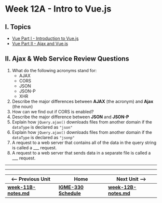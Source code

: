 # Week 12A - Intro to Vue.js

## I. Topics
- [Vue Part I - Introduction to Vue.js](https://github.com/tonethar/IGME-330-Master/blob/master/notes/vue-1.md)
- [Vue Part II - Ajax and Vue.js](https://github.com/tonethar/IGME-330-Master/blob/master/notes/vue-2.md)

## II. Ajax & Web Service Review Questions

1. What do the following acronyms stand for:
    - AJAX
    - CORS
    - JSON
    - JSON-P
    - XHR
1. Describe the major differences between **AJAX** (the acronym) and **Ajax** (the noun)
1. How can we find out if CORS is enabled?
1. Describe the major difference between **JSON** and **JSON-P**
1. Explain how `jQuery.ajax()` downloads files from another domain if the `dataType` is declared as `"json"`
1. Explain how `jQuery.ajax()` downloads files from another domain if the `dataType` is declared as `"jsonp"`
1. A request to a web server that contains all of the data in the query string is called a ___ request.
1. A request to a web server that sends data in a separate file is called a ___ request.

<hr><hr>

| <-- Previous Unit | Home | Next Unit -->
| --- | --- | --- 
| [**week-11B-notes.md**](week-11B-notes.md)     |  [**IGME-330 Schedule**](../schedule.md) | [**week-12B-notes.md**](week-12B-notes.md)
